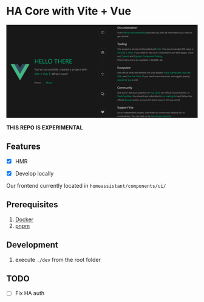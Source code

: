 # HA Core with Vite + Vue

![Alt text](image.png)

<strong>THIS REPO IS EXPERIMENTAL</strong>

## Features
- [X] HMR
- [X] Develop locally


Our frontend currently located in `homeassistant/components/ui/`

## Prerequisites
1. [Docker](https://www.docker.com/)
2. [pnpm](https://pnpm.io/id/)
   
## Development
1. execute `./dev` from the root folder

## TODO
- [ ] Fix HA auth
